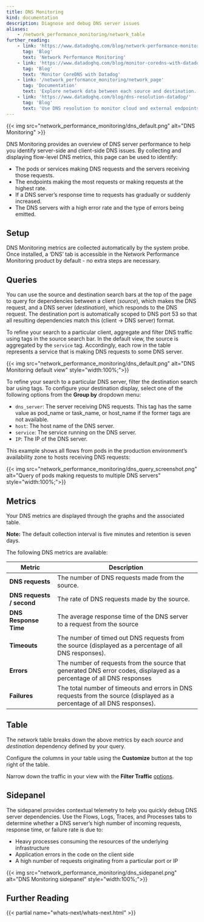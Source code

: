 ```yaml
---
title: DNS Monitoring
kind: documentation
description: Diagnose and debug DNS server issues  
aliases:
    - /network_performance_monitoring/network_table
further_reading:
    - link: 'https://www.datadoghq.com/blog/network-performance-monitoring'
      tag: 'Blog'
      text: 'Network Performance Monitoring'
    - link: 'https://www.datadoghq.com/blog/monitor-coredns-with-datadog/'
      tag: 'Blog'
      text: 'Monitor CoreDNS with Datadog'
    - link: '/network_performance_monitoring/network_page'
      tag: 'Documentation'
      text: 'Explore network data between each source and destination.'
    - link: 'https://www.datadoghq.com/blog/dns-resolution-datadog/'
      tag: 'Blog'
      text: 'Use DNS resolution to monitor cloud and external endpoints'
---
```


{{< img src="network_performance_monitoring/dns_default.png" alt="DNS Monitoring" >}}

DNS Monitoring provides an overview of DNS server performance to help you identify server-side and client-side DNS issues. By collecting and displaying flow-level DNS metrics, this page can be used to identify:

* The pods or services making DNS requests and the servers receiving those requests.
* The endpoints making the most requests or making requests at the highest rate.
* If a DNS server’s response time to requests has gradually or suddenly increased.
* The DNS servers with a high error rate and the type of errors being emitted.

## Setup

DNS Monitoring metrics are collected automatically by the system probe. Once installed, a ‘DNS’ tab is accessible in the Network Performance Monitoring product by default - no extra steps are necessary.

## Queries

You can use the source and destination search bars at the top of the page to query for dependencies between a client (_source_), which makes the DNS request, and a DNS server (_destination_), which responds to the DNS request. The destination port is automatically scoped to DNS port 53 so that all resulting dependencies match this (client → DNS server) format. 

To refine your search to a particular client, aggregate and filter DNS traffic using tags in the source search bar. In the default view, the source is aggregated by the `service` tag. Accordingly, each row in the table represents a service that is making DNS requests to some DNS server. 

{{< img src="network_performance_monitoring/dns_default.png" alt="DNS Monitoring default view"  style="width:100%;">}}

To refine your search to a particular DNS server, filter the destination search bar using tags. To configure your destination display, select one of the following options from the **Group by** dropdown menu:

* `dns_server`: The server receiving DNS requests. This tag has the same value as pod_name or task_name, or host_name if the former tags are not available.
* `host`: The host name of the DNS server.
* `service`: The service running on the DNS server.
* `IP`: The IP of the DNS server.

This example shows all flows from pods in the production environment’s availability zone to hosts receiving DNS requests:

{{< img src="network_performance_monitoring/dns_query_screenshot.png" alt="Query of pods making requests to multiple DNS servers"  style="width:100%;">}}

## Metrics

Your DNS metrics are displayed through the graphs and the associated table. 

**Note:** The default collection interval is five minutes and retention is seven days.

The following DNS metrics are available:

| Metric                   | Description                                                                                                             |
|--------------------------|-------------------------------------------------------------------------------------------------------------------------|
| **DNS requests**         | The number of DNS requests made from the source.                                                                         |
| **DNS requests / second** | The rate of DNS requests made by the source.                                                                             |
| **DNS Response Time**    | The average response time of the DNS server to a request from the source                                                |
| **Timeouts**             | The number of timed out DNS requests from the source (displayed as a percentage of all DNS responses).                    |
| **Errors**               | The number of requests from the source that generated DNS error codes, displayed as a percentage of all DNS responses   |
| **Failures**             | The total number of timeouts and errors in DNS requests from the source (displayed as a percentage of all DNS responses). |

## Table

The network table breaks down the above metrics by each _source_ and _destination_ dependency defined by your query.

Configure the columns in your table using the **Customize** button at the top right of the table.

Narrow down the traffic in your view with the **Filter Traffic** [options][1].

## Sidepanel

The sidepanel provides contextual telemetry to help you quickly debug DNS server dependencies. Use the Flows, Logs, Traces, and Processes tabs to determine whether a DNS server’s high number of incoming requests, response time, or failure rate is due to:

* Heavy processes consuming the resources of the underlying infrastructure
* Application errors in the code on the client side
* A high number of requests originating from a particular port or IP

{{< img src="network_performance_monitoring/dns_sidepanel.png" alt="DNS Monitoring sidepanel"  style="width:100%;">}}

## Further Reading

{{< partial name="whats-next/whats-next.html" >}}


[1]: https://docs.datadoghq.com/network_performance_monitoring/network_page#table
